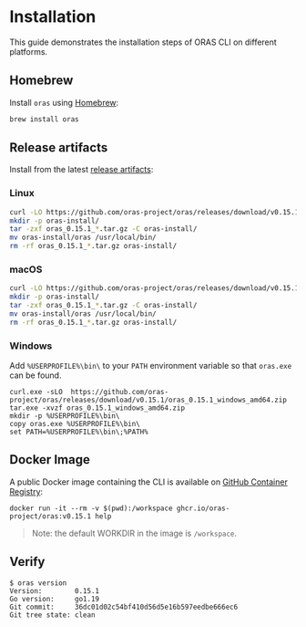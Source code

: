 # Installation

This guide demonstrates the installation steps of ORAS CLI on different platforms.

## Homebrew

Install `oras` using [Homebrew](https://brew.sh/):

```bash
brew install oras
```

## Release artifacts

Install from the latest [release artifacts](https://github.com/oras-project/oras/releases):

### Linux

```bash
curl -LO https://github.com/oras-project/oras/releases/download/v0.15.1/oras_0.15.1_linux_amd64.tar.gz
mkdir -p oras-install/
tar -zxf oras_0.15.1_*.tar.gz -C oras-install/
mv oras-install/oras /usr/local/bin/
rm -rf oras_0.15.1_*.tar.gz oras-install/
```

### macOS

```bash
curl -LO https://github.com/oras-project/oras/releases/download/v0.15.1/oras_0.15.1_darwin_amd64.tar.gz
mkdir -p oras-install/
tar -zxf oras_0.15.1_*.tar.gz -C oras-install/
mv oras-install/oras /usr/local/bin/
rm -rf oras_0.15.1_*.tar.gz oras-install/
```

### Windows

Add `%USERPROFILE%\bin\` to your `PATH` environment variable so that `oras.exe` can be found.

```shell
curl.exe -sLO  https://github.com/oras-project/oras/releases/download/v0.15.1/oras_0.15.1_windows_amd64.zip
tar.exe -xvzf oras_0.15.1_windows_amd64.zip
mkdir -p %USERPROFILE%\bin\
copy oras.exe %USERPROFILE%\bin\
set PATH=%USERPROFILE%\bin\;%PATH%
```

## Docker Image

A public Docker image containing the CLI is available on [GitHub Container Registry](https://github.com/orgs/oras-project/packages/container/package/oras):

```
docker run -it --rm -v $(pwd):/workspace ghcr.io/oras-project/oras:v0.15.1 help
```

> Note: the default WORKDIR  in the image is `/workspace`.

## Verify

```shell
$ oras version
Version:        0.15.1
Go version:     go1.19
Git commit:     36dc01d02c54bf410d56d5e16b597eedbe666ec6
Git tree state: clean
```